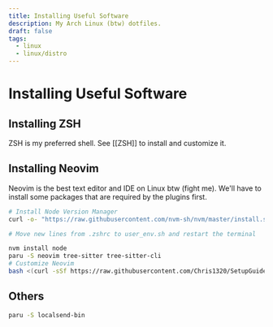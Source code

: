 ```yaml
---
title: Installing Useful Software
description: My Arch Linux (btw) dotfiles.
draft: false
tags:
  - linux
  - linux/distro
---
```


# Installing Useful Software

## Installing ZSH

ZSH is my preferred shell. See [[ZSH]] to install and customize it.

## Installing Neovim

Neovim is the best text editor and IDE on Linux btw (fight me). We'll have to install some packages that are required by the plugins first.

```bash
# Install Node Version Manager
curl -o- "https://raw.githubusercontent.com/nvm-sh/nvm/master/install.sh" | bash

# Move new lines from .zshrc to user_env.sh and restart the terminal

nvm install node
paru -S neovim tree-sitter tree-sitter-cli
# Customize Neovim
bash <(curl -sSf https://raw.githubusercontent.com/Chris1320/SetupGuides-Neovim/main/install)
```

## Others

```bash
paru -S localsend-bin
```
